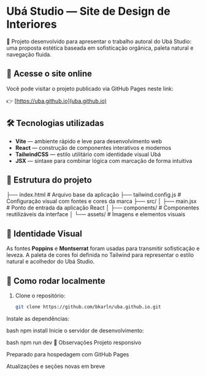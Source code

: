 # Ubá Studio — Site de Design de Interiores

🌿 Projeto desenvolvido para apresentar o trabalho autoral do Ubá Studio: uma proposta estética baseada em sofisticação orgânica, paleta natural e navegação fluida.

## 🔗 Acesse o site online

Você pode visitar o projeto publicado via GitHub Pages neste link:

👉 [https://uba.github.io](uba.github.io)

## 🛠️ Tecnologias utilizadas

- **Vite** — ambiente rápido e leve para desenvolvimento web
- **React** — construção de componentes interativos e modernos
- **TailwindCSS** — estilo utilitário com identidade visual Ubá
- **JSX** — sintaxe para combinar lógica com marcação de forma intuitiva

## 📁 Estrutura do projeto

├── index.html # Arquivo base da aplicação ├── tailwind.config.js # Configuração visual com fontes e cores da marca ├── src/ │ ├── main.jsx # Ponto de entrada da aplicação React │ ├── components/ # Componentes reutilizáveis da interface │ └── assets/ # Imagens e elementos visuais


## 🎨 Identidade Visual

As fontes **Poppins** e **Montserrat** foram usadas para transmitir sofisticação e leveza. A paleta de cores foi definida no Tailwind para representar o estilo natural e acolhedor do Ubá Studio.

## 🚀 Como rodar localmente

1. Clone o repositório:
   ```bash
   git clone https://github.com/bkarln/uba.github.io.git
Instale as dependências:

bash
npm install
Inicie o servidor de desenvolvimento:

bash
npm run dev
📌 Observações
Projeto responsivo

Preparado para hospedagem com GitHub Pages

Atualizações e seções novas em breve

